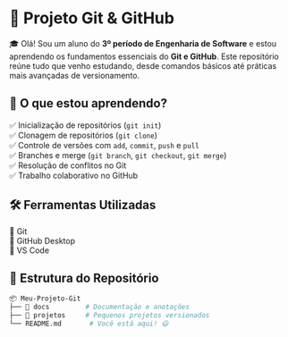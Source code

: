 # 🚀 **Projeto Git & GitHub**  

🎓 Olá! Sou um aluno do **3º período de Engenharia de Software** e estou aprendendo os fundamentos essenciais do **Git e GitHub**. Este repositório reúne tudo que venho estudando, desde comandos básicos até práticas mais avançadas de versionamento.  

## 📌 **O que estou aprendendo?**  
✅ Inicialização de repositórios (`git init`)  
✅ Clonagem de repositórios (`git clone`)  
✅ Controle de versões com `add`, `commit`, `push` e `pull`  
✅ Branches e merge (`git branch`, `git checkout`, `git merge`)  
✅ Resolução de conflitos no Git  
✅ Trabalho colaborativo no GitHub  

## 🛠️ **Ferramentas Utilizadas**  
🔹 Git  
🔹 GitHub Desktop  
🔹 VS Code  

## 📂 **Estrutura do Repositório**  
```bash
📦 Meu-Projeto-Git
├── 📁 docs         # Documentação e anotações
├── 📁 projetos     # Pequenos projetos versionados
└── README.md       # Você está aqui! 😃
